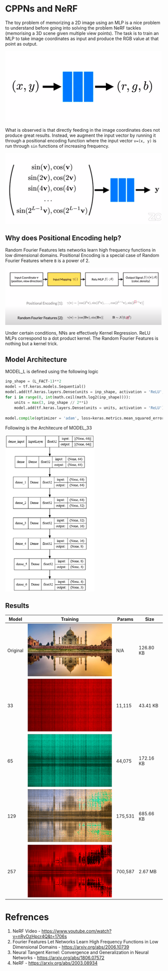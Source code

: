 # CPPNs and NeRF

The toy problem of memorizing a 2D image using an MLP is a nice problem to understand before going into solving the problem NeRF tackles (memorising a 3D scene given multiple view points). The task is to train an MLP to take image coordinates as input and produce the RGB value at that point as output.

<img width=500 src=imgs/toy_prob.png>

What is observed is that directly feeding in the image coordinates does not produce great results. Instead, we augment the input vector by running it through a positional encoding function where the input vector `v=(x, y)` is run through `sin` functions of increasing frequency.

<img width=500 src=imgs/nerf_vis2.png>

## Why does Positional Encoding help?

Random Fourier Features lets networks learn high frequency functions in low dimensional domains. Positional Encoding is a special case of Random Fourier Features where `B` is a power of 2.

<img width=500 src=imgs/nerf_vis.png>

Under certain conditions, NNs are effectively Kernel Regression. ReLU MLPs correspond to a dot product kernel. The Random Fourier Features is nothing but a kernel trick.

## Model Architecture 

MODEL_L is defined using the following logic
```python
inp_shape = (L_FACT-1)**2
model = tf.keras.models.Sequential()
model.add(tf.keras.layers.Dense(units = inp_shape, activation = 'ReLU', input_shape = (inp_shape, )))
for i in range(0, int(math.ceil(math.log2(inp_shape)))):
    units = max(3, inp_shape // 2**i)
    model.add(tf.keras.layers.Dense(units = units, activation = 'ReLU'))

model.compile(optimizer = 'adam', loss=keras.metrics.mean_squared_error, metrics = ['mse'])
```

Following is the Architecure of MODEL_33

<img height=500 src=imgs/model_33.png>

## Results

| Model | Training | Params | Size |
|--------|----------|-------|-----|
| Original | <img src=imgs/original.png>       | N/A    | 126.80 KB  |
| 33     | <img src=imgs/model_33.gif>       | 11,115    | 43.41 KB  |
| 65     | <img src=imgs/model_65.gif>       | 44,075    |  172.16 KB |
| 129    | <img src=imgs/model_129.gif>       | 175,531    | 685.66 KB  |
| 257    | <img src=imgs/model_257.gif>       | 700,587    | 2.67 MB  |

# Refrences

1. NeRF Video - https://www.youtube.com/watch?v=nRyOzHpcr4Q&t=1706s
2. Fourier Features Let Networks Learn High Frequency Functions in Low Dimensional Domains - https://arxiv.org/abs/2006.10739
3. Neural Tangent Kernel: Convergence and Generalization in Neural Networks - https://arxiv.org/abs/1806.07572
4. NeRF - https://arxiv.org/abs/2003.08934